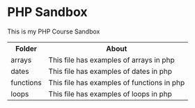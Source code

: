 <h1>PHP Sandbox</h1>
<p> This is my PHP Course Sandbox</p>

<table>
  <tr>
    <th>Folder</th>
    <th>About</th>
  </tr>
  <tr>
    <td>arrays</td>
    <td>This file has examples of arrays in php</td>
  </tr>
  <tr>
    <td>dates</td>
    <td>This file has examples of dates in php</td>
  </tr>
  <tr>
    <td>functions</td>
    <td>This file has examples of functions in php</td>
  </tr>
  <tr>
    <td>loops</td>
    <td>This file has examples of loops in php</td>
  </tr>
</table>
